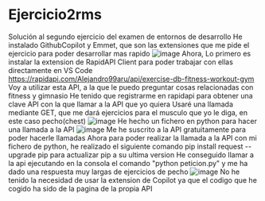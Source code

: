 # Ejercicio2rms
Solución al segundo ejercicio del examen de entornos de desarrollo
He instalado GithubCopilot y Emmet, que son las extensiones que me pide el ejercicio para poder desarrollar mas rapido
![image](https://github.com/user-attachments/assets/cdf5c472-f330-46d7-aacd-6fe7a0b2a2d9)
Ahora, Lo primero es instalar la extension de RapidAPI Client para poder trabajar con ellas directamente en VS Code
https://rapidapi.com/Alejandro99aru/api/exercise-db-fitness-workout-gym
Voy a utilizar esta API, a la que le puedo preguntar cosas relacionadas con fitness y gimnasio
He tenido que registrarme en rapidapi para obtener una clave API con la que llamar a la API que yo quiera
Usaré una llamada mediante GET, que me dará ejercicios para el musculo que yo le diga, en este caso pecho(chest)
![image](https://github.com/user-attachments/assets/2df5b153-82cd-442c-8c29-86535f85a1b9)
He hecho un fichero en python para hacer una llamada a la API
![image](https://github.com/user-attachments/assets/9f07a258-c6f8-41a7-8f09-75dcef948e88)
Me he suscrito a la API gratuitamente para poder hacerle llamadas
Ahora para poder realizar la llamada a la API con mi fichero de python, he realizado el siguiente comando pip install request --upgrade pip para actualizar pip a su ultima version
He conseguido llamar a la api ejecutando en la consola el comando "python peticion.py" y me ha dado una respuesta muy largas de ejercicios de pecho
![image](https://github.com/user-attachments/assets/4d811839-614b-48e1-abfc-f3e220b47473)
No he tenido la necesidad de usar la extension de Copilot ya que el codigo que he cogido ha sido de la pagina de la propia API
